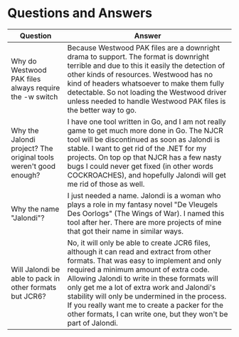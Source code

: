 # Questions and Answers


Question | Answer
---|---
Why do Westwood PAK files always require the -w switch | Because Westwood PAK files are a downright drama to support. The format is downright terrible and due to this it easily the detection of other kinds of resources. Westwood has no kind of headers whatsoever to make them fully detectable. So not loading the Westwood driver unless needed to handle Westwood PAK files is the better way to go.
Why the Jalondi project? The original tools weren't good enough? | I have one tool written in Go, and I am not really game to get much more done in Go. The NJCR tool will be discontinued as soon as Jalondi is stable. I want to get rid of the .NET for my projects. On top op that NJCR has a few nasty bugs I could never get fixed (in other words COCKROACHES), and hopefully Jalondi will get me rid of those as well.
Why the name "Jalondi"? | I just needed a name. Jalondi is a woman who plays a role in my fantasy novel "De Vleugels Des Oorlogs" (The Wings of War). I named this tool after her. There are more projects of mine that got their name in similar ways.
Will Jalondi be able to pack in other formats but JCR6? | No, it will only be able to create JCR6 files, although it can read and extract from other formats. That was easy to implement and only required a minimum amount of extra code. Allowing Jalondi to write in these formats will only get me a lot of extra work and Jalondi's stability will only be undermined in the process. If you really want me to create a packer for the other formats, I can write one, but they won't be part of Jalondi.
